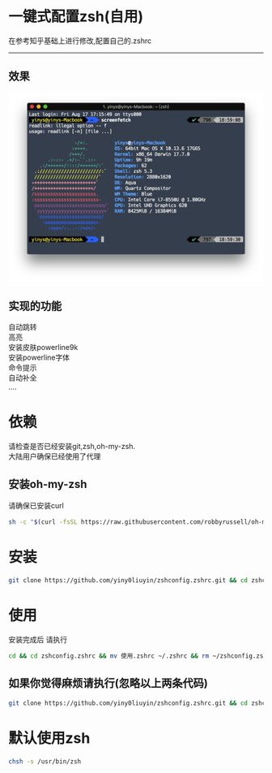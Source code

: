 # 一键式配置zsh(自用)
在参考知乎基础上进行修改,配置自己的.zshrc
****
## 效果
![](media/15345035811864.jpg)
## 实现的功能
自动跳转  
高亮  
安装皮肤powerline9k  
安装powerline字体  
命令提示  
自动补全  
....

# 依赖
请检查是否已经安装git,zsh,oh-my-zsh.  
大陆用户确保已经使用了代理  
## 安装oh-my-zsh
请确保已安装curl    

```bash  
sh -c "$(curl -fsSL https://raw.githubusercontent.com/robbyrussell/oh-my-zsh/master/tools/install.sh)"
```

# 安装
```bash
git clone https://github.com/yiny0liuyin/zshconfig.zshrc.git && cd zshconfig.zshrc && mv 安装.zshrc ~/.zshrc && zsh
```
# 使用
安装完成后 请执行 

```bash
cd && cd zshconfig.zshrc && mv 使用.zshrc ~/.zshrc && rm ~/zshconfig.zshrc 
```

## 如果你觉得麻烦请执行(忽略以上两条代码)
```bash
git clone https://github.com/yiny0liuyin/zshconfig.zshrc.git && cd zshconfig.zshrc && mv 原始.zshrc ~/.zshrc && zsh
```

# 默认使用zsh
  
  ```bash  
  chsh -s /usr/bin/zsh
  ```


